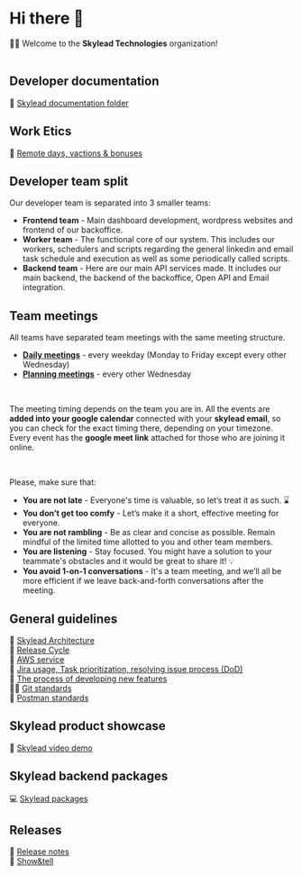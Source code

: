 # Hi there 👋

🙋‍♀️ Welcome to the **Skylead Technologies** organization!<br/><br/>

## Developer documentation
📄 [Skylead documentation folder](https://drive.google.com/drive/u/1/folders/1TV1Q17va_XrtivF7Rlzh-G_MiCG_evQG)

## Work Etics
🛬 [Remote days, vactions & bonuses](https://docs.google.com/document/d/1P8xc5WaSfP1t_y6VfzsnlNFy0739dTu39-qWIswJFrc)

## Developer team split
Our developer team is separated into 3 smaller teams:<br/>
- **Frontend team** - Main dashboard development, wordpress websites and frontend of our backoffice.
- **Worker team** - The functional core of our system. This includes our workers, schedulers and scripts regarding the general linkedin and email task schedule and execution as well as some periodically called scripts.
- **Backend team** - Here are our main API services made. It includes our main backend, the backend of the backoffice, Open API and Email integration.

## Team meetings
All teams have separated team meetings with the same meeting structure.<br/>
- **[Daily meetings](https://docs.google.com/document/d/1G1ryt2GO0L4CoMyc5nh-qbJcTFgYcdNlowzQ5bixYVA/edit#)** - every weekday (Monday to Friday except every other Wednesday)
- **[Planning meetings](https://docs.google.com/document/d/1cy5fId6c4TyTE77zQBp0W23LUYIZ2_OAWEgRupiOvPM)** - every other Wednesday

<br />

The meeting timing depends on the team you are in.
All the events are **added into your google calendar** connected with your **skylead email**, so you can check for the exact timing there, depending on your timezone. <br/>
Every event has the **google meet link** attached for those who are joining it online.

<br />

Please, make sure that: 
- **You are not late** - Everyone's time is valuable, so let’s treat it as such. ⌛
- **You don’t get too comfy** - Let’s make it a short, effective meeting for everyone. 
- **You are not rambling** - Be as clear and concise as possible. Remain mindful of the limited time allotted to you and other team members. 
- **You are listening** - Stay focused. You might have a solution to your teammate's obstacles and it would be great to share it! 💡
- **You avoid 1-on-1 conversations** - It's a team meeting, and we’ll all be more efficient if we leave back-and-forth conversations after the meeting. 

## General guidelines
📐 [Skylead Architecture](https://docs.google.com/document/d/1MZaXfQTQZTbnHInenQjtuvIY8WGAkHuWKwOMnyhhxFA)<br />
🔁 [Release Cycle](https://docs.google.com/document/d/18XJa7esfcatBW8CuP69BlYBM19CqstoxovM7W8_KSmc)<br />
🧙 [AWS service](https://docs.google.com/document/d/1_mmZscsI5rBRhaCKCT0_1rbH3n-dXBrEVD_1G1Npi0Y)<br />
🌈 [Jira usage, Task prioritization, resolving issue process (DoD)](https://docs.google.com/document/d/1N33fk_rDSaaSn8-1QwbjQPkF3y3LvdKuXkvQmWQi3vY)<br/>
🧙 [The process of developing new features](https://docs.google.com/document/d/1nGEW7Bkg0bC1IyWxgH-eiyiSEoJHZdFMiCRGsFI2PnA)<br/>
👩‍💻 [Git standards](https://docs.google.com/document/d/14kYseqqTmimYzJ8YLU68KfrkZMo5yeB-2p74hmqBIfE)<br/>
📮 [Postman standards](https://docs.google.com/document/u/1/d/1DtVMBvaZ1g9xFoMiOoDMV65wdl989r_asPU54jmWfAc)

## Skylead product showcase
🍿 [Skylead video demo](https://drive.google.com/file/d/1Pe-6oY3m8murJ0NQIU0_tCeIMyQZa1Y9)

## Skylead backend packages
💻 [Skylead packages](https://docs.google.com/document/d/11nPWg3WxhhHIL2F7GsdcwnExy6PRKWRKAT_unn0VL7w)

## Releases
📝 [Release notes](https://drive.google.com/drive/u/1/folders/15xKgX8aBqvdnqTDelFDS5MohQNYxXvqz)<br/>
🍿 [Show&tell](https://drive.google.com/drive/u/1/folders/1Clz9-v5-nBc2Q_OTMSExi9rEh_BBvZgU)
